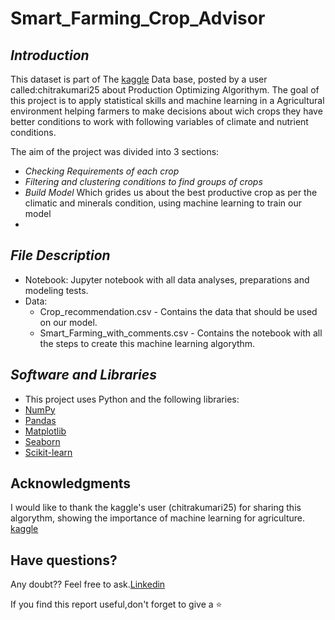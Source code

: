 # Smart_Farming_Crop_Advisor

## *Introduction*
This dataset is part of The [kaggle](https://eu.kaggle.com/) Data base, posted by a user called:chitrakumari25 about Production Optimizing Algorithym. The goal of this project is to apply  statistical skills and machine learning in a Agricultural environment helping farmers to make decisions about wich crops they have better conditions to work with following variables of climate and nutrient conditions.

The aim of the project was divided into 3 sections:

* *Checking Requirements of each crop* 
* *Filtering and clustering conditions to find groups of crops*
* *Build Model* Which grides us about the best productive crop as per the climatic and minerals condition, using machine learning to train our model
* 
## *File Description*
* Notebook: 
    Jupyter notebook with all data analyses, preparations and modeling tests.
* Data:
    - Crop_recommendation.csv - Contains the data that should be used on our model.
    - Smart_Farming_with_comments.csv - Contains the notebook with all the steps to create this machine learning algorythm.

## *Software and Libraries*
* This project uses Python and the following libraries:
* [NumPy](http://www.numpy.org/)
* [Pandas](http://pandas.pydata.org)
* [Matplotlib](https://matplotlib.org/)
* [Seaborn](https://seaborn.pydata.org/)
* [Scikit-learn](http://scikit-learn.org/stable/)

## Acknowledgments
I would like to thank the kaggle's user (chitrakumari25) for sharing this algorythm, showing the importance of machine learning for agriculture. [kaggle](https://www.kaggle.com/chitrakumari25)

## Have questions?
Any doubt?? Feel free to ask.[Linkedin](https://www.linkedin.com/in/rafael-lopes-geniselli)

If you find this report useful,don't forget to give a ⭐

